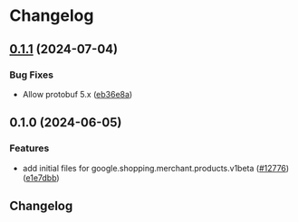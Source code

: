 # Changelog

## [0.1.1](https://github.com/googleapis/google-cloud-python/compare/google-shopping-merchant-products-v0.1.0...google-shopping-merchant-products-v0.1.1) (2024-07-04)


### Bug Fixes

* Allow protobuf 5.x ([eb36e8a](https://github.com/googleapis/google-cloud-python/commit/eb36e8a5e779717977132f605aa2ebc3cad78517))

## 0.1.0 (2024-06-05)


### Features

* add initial files for google.shopping.merchant.products.v1beta ([#12776](https://github.com/googleapis/google-cloud-python/issues/12776)) ([e1e7dbb](https://github.com/googleapis/google-cloud-python/commit/e1e7dbb1e65883436fdc520f96caabfcf9ab7b46))

## Changelog

